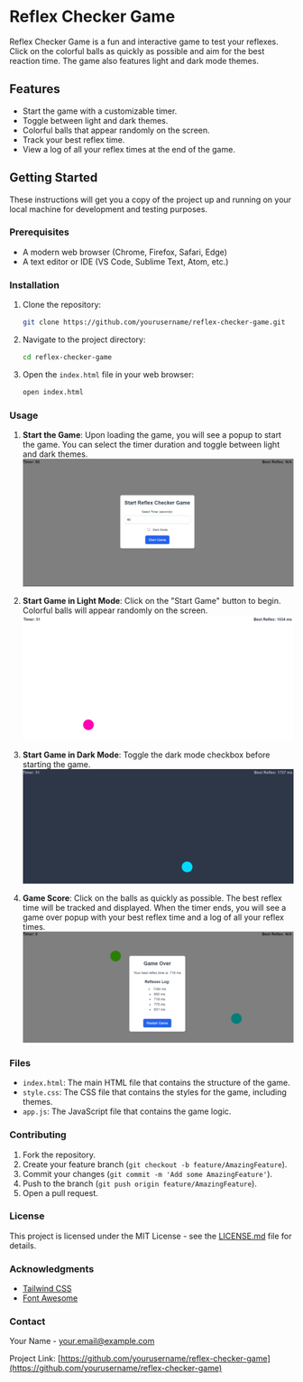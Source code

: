 # Reflex Checker Game

Reflex Checker Game is a fun and interactive game to test your reflexes. Click on the colorful balls as quickly as possible and aim for the best reaction time. The game also features light and dark mode themes.

## Features
- Start the game with a customizable timer.
- Toggle between light and dark themes.
- Colorful balls that appear randomly on the screen.
- Track your best reflex time.
- View a log of all your reflex times at the end of the game.

## Getting Started
These instructions will get you a copy of the project up and running on your local machine for development and testing purposes.

### Prerequisites
- A modern web browser (Chrome, Firefox, Safari, Edge)
- A text editor or IDE (VS Code, Sublime Text, Atom, etc.)

### Installation
1. Clone the repository:
    ```sh
    git clone https://github.com/yourusername/reflex-checker-game.git
    ```
2. Navigate to the project directory:
    ```sh
    cd reflex-checker-game
    ```
3. Open the `index.html` file in your web browser:
    ```sh
    open index.html
    ```

### Usage
1. **Start the Game**: Upon loading the game, you will see a popup to start the game. You can select the timer duration and toggle between light and dark themes.
![Start the Game](image.png)

2. **Start Game in Light Mode**: Click on the "Start Game" button to begin. Colorful balls will appear randomly on the screen.
![Start Game Light Mode](image-1.png)

3. **Start Game in Dark Mode**: Toggle the dark mode checkbox before starting the game.
![Start Game Dark Mode](image-2.png)

4. **Game Score**: Click on the balls as quickly as possible. The best reflex time will be tracked and displayed. When the timer ends, you will see a game over popup with your best reflex time and a log of all your reflex times.
![Game Score](image-3.png)

### Files
- `index.html`: The main HTML file that contains the structure of the game.
- `style.css`: The CSS file that contains the styles for the game, including themes.
- `app.js`: The JavaScript file that contains the game logic.

### Contributing
1. Fork the repository.
2. Create your feature branch (`git checkout -b feature/AmazingFeature`).
3. Commit your changes (`git commit -m 'Add some AmazingFeature'`).
4. Push to the branch (`git push origin feature/AmazingFeature`).
5. Open a pull request.

### License
This project is licensed under the MIT License - see the [LICENSE.md](LICENSE.md) file for details.

### Acknowledgments
- [Tailwind CSS](https://tailwindcss.com/)
- [Font Awesome](https://fontawesome.com/)

### Contact
Your Name - [your.email@example.com](mailto:your.email@example.com)

Project Link: [https://github.com/yourusername/reflex-checker-game](https://github.com/yourusername/reflex-checker-game)
